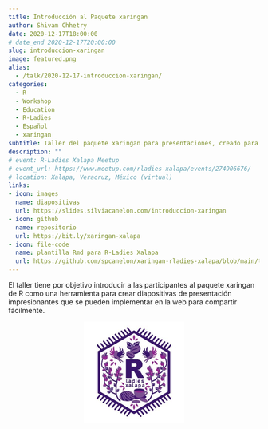 ```yaml
---
title: Introducción al Paquete xaringan
author: Shivam Chhetry
date: 2020-12-17T18:00:00
# date_end 2020-12-17T20:00:00
slug: introduccion-xaringan
image: featured.png
alias:
  - /talk/2020-12-17-introduccion-xaringan/
categories:
  - R
  - Workshop
  - Education
  - R-Ladies
  - Español
  - xaringan
subtitle: Taller del paquete xaringan para presentaciones, creado para [R-Ladies Xalapa](https://www.meetup.com/rladies-xalapa/events/274906676/)
description: ""
# event: R-Ladies Xalapa Meetup
# event_url: https://www.meetup.com/rladies-xalapa/events/274906676/
# location: Xalapa, Veracruz, México (virtual)
links:
- icon: images
  name: diapositivas
  url: https://slides.silviacanelon.com/introduccion-xaringan
- icon: github
  name: repositorio
  url: https://bit.ly/xaringan-xalapa
- icon: file-code
  name: plantilla Rmd para R-Ladies Xalapa
  url: https://github.com/spcanelon/xaringan-rladies-xalapa/blob/main/tutorial/ejemplo-de-diapositivas.Rmd
---
```


El taller tiene por objetivo introducir a las participantes al paquete xaringan de R como una herramienta para crear diapositivas de presentación impresionantes que se pueden implementar en la web para compartir fácilmente.

<img src="rladies-xalapa.jpg" title="Hex logo for R-Ladies Xalapa featuring regional flowers, foods, animals, and tapestry" alt="Hex logo for R-Ladies Xalapa featuring regional flowers, foods, animals, and tapestry" width="40%" style="display: block; margin: auto;" />
